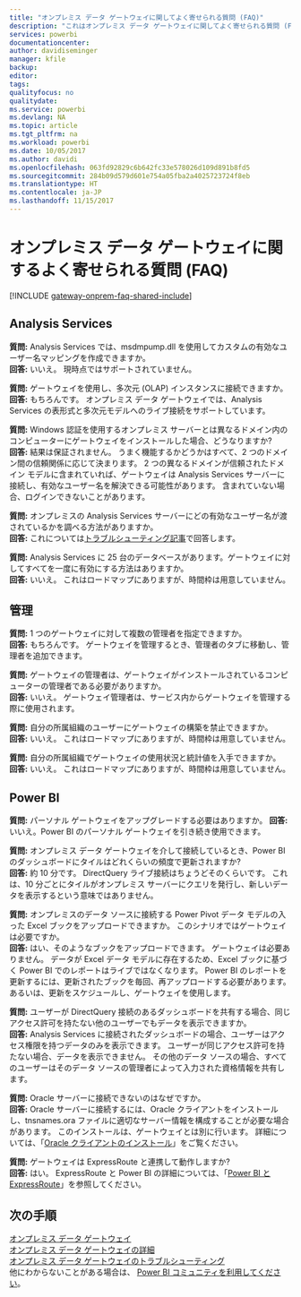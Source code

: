 ```yaml
---
title: "オンプレミス データ ゲートウェイに関してよく寄せられる質問 (FAQ)"
description: "これはオンプレミス データ ゲートウェイに関してよく寄せられる質問 (FAQ) です。 ゲートウェイに関してよく寄せられる質問を 1 か所にまとめています。"
services: powerbi
documentationcenter: 
author: davidiseminger
manager: kfile
backup: 
editor: 
tags: 
qualityfocus: no
qualitydate: 
ms.service: powerbi
ms.devlang: NA
ms.topic: article
ms.tgt_pltfrm: na
ms.workload: powerbi
ms.date: 10/05/2017
ms.author: davidi
ms.openlocfilehash: 063fd92829c6b642fc33e578026d109d891b8fd5
ms.sourcegitcommit: 284b09d579d601e754a05fba2a4025723724f8eb
ms.translationtype: HT
ms.contentlocale: ja-JP
ms.lasthandoff: 11/15/2017
---
```

# <a name="on-premises-data-gateway-faq"></a>オンプレミス データ ゲートウェイに関するよく寄せられる質問 (FAQ)
<!-- Shared FAQ shared Include -->
[!INCLUDE [gateway-onprem-faq-shared-include](./includes/gateway-onprem-faq-shared-include.md)]

## <a name="analysis-services"></a>Analysis Services
**質問:** Analysis Services では、msdmpump.dll を使用してカスタムの有効なユーザー名マッピングを作成できますか。  
**回答:** いいえ。 現時点ではサポートされていません。

**質問:** ゲートウェイを使用し、多次元 (OLAP) インスタンスに接続できますか。  
**回答:** もちろんです。 オンプレミス データ ゲートウェイでは、Analysis Services の表形式と多次元モデルへのライブ接続をサポートしています。

**質問:** Windows 認証を使用するオンプレミス サーバーとは異なるドメイン内のコンピューターにゲートウェイをインストールした場合、どうなりますか?  
**回答:** 結果は保証されません。 うまく機能するかどうかはすべて、2 つのドメイン間の信頼関係に応じて決まります。 2 つの異なるドメインが信頼されたドメイン モデルに含まれていれば、ゲートウェイは Analysis Services サーバーに接続し、有効なユーザー名を解決できる可能性があります。 含まれていない場合、ログインできないことがあります。

**質問:** オンプレミスの Analysis Services サーバーにどの有効なユーザー名が渡されているかを調べる方法がありますか。  
**回答:** これについては[トラブルシューティング記事](service-gateway-onprem-tshoot.md)で回答します。

**質問:** Analysis Services に 25 台のデータベースがあります。ゲートウェイに対してすべてを一度に有効にする方法はありますか。  
**回答:** いいえ。 これはロードマップにありますが、時間枠は用意していません。

## <a name="administration"></a>管理
**質問:** 1 つのゲートウェイに対して複数の管理者を指定できますか。  
**回答:** もちろんです。 ゲートウェイを管理するとき、管理者のタブに移動し、管理者を追加できます。

**質問:** ゲートウェイの管理者は、ゲートウェイがインストールされているコンピューターの管理者である必要がありますか。  
**回答:** いいえ。 ゲートウェイ管理者は、サービス内からゲートウェイを管理する際に使用されます。

**質問:** 自分の所属組織のユーザーにゲートウェイの構築を禁止できますか。  
**回答:** いいえ。 これはロードマップにありますが、時間枠は用意していません。

**質問:** 自分の所属組織でゲートウェイの使用状況と統計値を入手できますか。  
**回答:** いいえ。 これはロードマップにありますが、時間枠は用意していません。

## <a name="power-bi"></a>Power BI
**質問:** パーソナル ゲートウェイをアップグレードする必要はありますか。
**回答:** いいえ。Power BI のパーソナル ゲートウェイを引き続き使用できます。

**質問:** オンプレミス データ ゲートウェイを介して接続しているとき、Power BI のダッシュボードにタイルはどれくらいの頻度で更新されますか?  
**回答:** 約 10 分です。 DirectQuery ライブ接続はちょうどそのくらいです。 これは、10 分ごとにタイルがオンプレミス サーバーにクエリを発行し、新しいデータを表示するという意味ではありません。

**質問:** オンプレミスのデータ ソースに接続する Power Pivot データ モデルの入った Excel ブックをアップロードできますか。 このシナリオではゲートウェイは必要ですか。  
**回答:** はい、そのようなブックをアップロードできます。 ゲートウェイは必要ありません。 データが Excel データ モデルに存在するため、Excel ブックに基づく Power BI でのレポートはライブではなくなります。 Power BI のレポートを更新するには、更新されたブックを毎回、再アップロードする必要があります。 あるいは、更新をスケジュールし、ゲートウェイを使用します。

**質問:** ユーザーが DirectQuery 接続のあるダッシュボードを共有する場合、同じアクセス許可を持たない他のユーザーでもデータを表示できますか。  
**回答:** Analysis Services に接続されたダッシュボードの場合、ユーザーはアクセス権限を持つデータのみを表示できます。 ユーザーが同じアクセス許可を持たない場合、データを表示できません。 その他のデータ ソースの場合、すべてのユーザーはそのデータ ソースの管理者によって入力された資格情報を共有します。

**質問:** Oracle サーバーに接続できないのはなぜですか。  
**回答:** Oracle サーバーに接続するには、Oracle クライアントをインストールし、tnsnames.ora ファイルに適切なサーバー情報を構成することが必要な場合があります。 このインストールは、ゲートウェイとは別に行います。 詳細については、「[Oracle クライアントのインストール](service-gateway-onprem-manage-oracle.md#installing-the-oracle-client)」をご覧ください。

**質問:** ゲートウェイは ExpressRoute と連携して動作しますか?  
**回答:** はい。 ExpressRoute と Power BI の詳細については、「[Power BI と ExpressRoute](service-admin-power-bi-expressroute.md)」を参照してください。

## <a name="next-steps"></a>次の手順
[オンプレミス データ ゲートウェイ](service-gateway-onprem.md)  
[オンプレミス データ ゲートウェイの詳細](service-gateway-onprem-indepth.md)  
[オンプレミス データ ゲートウェイのトラブルシューティング](service-gateway-onprem-tshoot.md)  
他にわからないことがある場合は、 [Power BI コミュニティを利用してください](http://community.powerbi.com/)。

